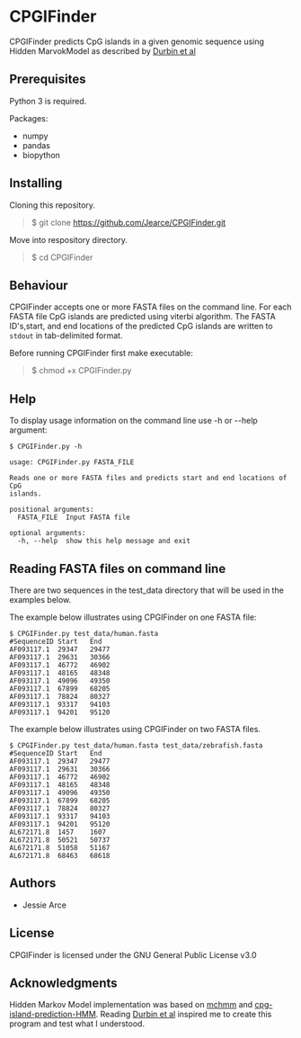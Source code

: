 # CPGIFinder
CPGIFinder predicts CpG islands in a given genomic sequence using Hidden MarvokModel as described by [Durbin et al](https://www.semanticscholar.org/paper/Biological-Sequence-Analysis%3A-Probabilistic-Models-Durbin-Eddy/571f5bbecd3a083a2bb6844f59a3f8cea237252e)
## Prerequisites
Python 3 is required.

Packages: 
* numpy
* pandas
* biopython

## Installing

Cloning this repository.
> $ git clone https://github.com/Jearce/CPGIFinder.git

Move into respository directory.
> $ cd CPGIFinder

## Behaviour
CPGIFinder accepts one or more FASTA files on the command line. For each FASTA file CpG islands are predicted using viterbi algorithm. The FASTA ID's,start, and end locations of the predicted CpG islands are written to `stdout` in tab-delimited format.

Before running CPGIFinder first make executable:
> $ chmod +x CPGIFinder.py

## Help
To display usage information on the command line use -h or --help argument:

```
$ CPGIFinder.py -h

usage: CPGIFinder.py FASTA_FILE

Reads one or more FASTA files and predicts start and end locations of CpG
islands.

positional arguments:
  FASTA_FILE  Input FASTA file

optional arguments:
  -h, --help  show this help message and exit
```

## Reading FASTA files on command line
There are two sequences in the test_data directory that will be used in the examples below.

The example below illustrates using CPGIFinder on one FASTA file:

```
$ CPGIFinder.py test_data/human.fasta 
#SequenceID	Start	End
AF093117.1	29347	29477
AF093117.1	29631	30366
AF093117.1	46772	46902
AF093117.1	48165	48348
AF093117.1	49096	49350
AF093117.1	67899	68205
AF093117.1	78824	80327
AF093117.1	93317	94103
AF093117.1	94201	95120
```

The example below illustrates using CPGIFinder on two FASTA files.

```
$ CPGIFinder.py test_data/human.fasta test_data/zebrafish.fasta 
#SequenceID	Start	End
AF093117.1	29347	29477
AF093117.1	29631	30366
AF093117.1	46772	46902
AF093117.1	48165	48348
AF093117.1	49096	49350
AF093117.1	67899	68205
AF093117.1	78824	80327
AF093117.1	93317	94103
AF093117.1	94201	95120
AL672171.8	1457	1607
AL672171.8	50521	50737
AL672171.8	51058	51167
AL672171.8	68463	68618
```
## Authors
* Jessie Arce

## License
CPGIFinder is licensed under the GNU General Public License v3.0

## Acknowledgments
Hidden Markov Model implementation was based on [mchmm](https://github.com/maximtrp/mchmm) and [cpg-island-prediction-HMM](https://github.com/devanshdalal/cpg-island-prediction-HMM). Reading [Durbin et al](https://www.semanticscholar.org/paper/Biological-Sequence-Analysis%3A-Probabilistic-Models-Durbin-Eddy/571f5bbecd3a083a2bb6844f59a3f8cea237252e) inspired me to create this program and test what I understood. 



